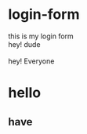 # login-form
this is my login form
<br>hey! dude</br> 
<br>hey! Everyone</br>
<h1>hello</h1>
<h2>have</h2>